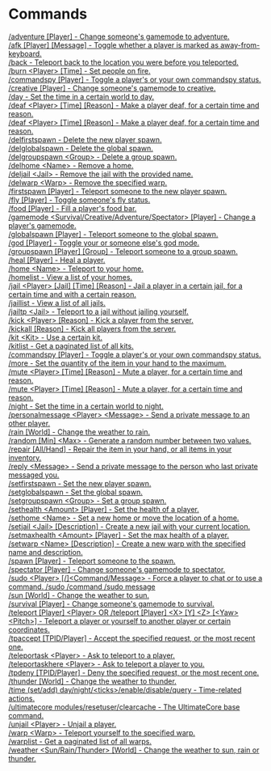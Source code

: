 Commands
====

[/adventure \[Player\] - Change someone's gamemode to adventure.](commands/adventure.md)<br>
[/afk \[Player\] \[Message\] - Toggle whether a player is marked as away-from-keyboard.](commands/afk.md)<br>
[/back - Teleport back to the location you were before you teleported.](commands/back.md)<br>
[/burn \<Player\> \[Time\] - Set people on fire.](commands/burn.md)<br>
[/commandspy \[Player\] - Toggle a player's or your own commandspy status.](commands/commandspy.md)<br>
[/creative \[Player\] - Change someone's gamemode to creative.](commands/creative.md)<br>
[/day - Set the time in a certain world to day.](commands/day.md)<br>
[/deaf \<Player\> \[Time\] \[Reason\] - Make a player deaf, for a certain time and reason.](commands/deaf.md)<br>
[/deaf \<Player\> \[Time\] \[Reason\] - Make a player deaf, for a certain time and reason.](commands/deaf.md)<br>
[/delfirstspawn - Delete the new player spawn.](commands/delfirstspawn.md)<br>
[/delglobalspawn - Delete the global spawn.](commands/delglobalspawn.md)<br>
[/delgroupspawn \<Group\> - Delete a group spawn.](commands/delgroupspawn.md)<br>
[/delhome \<Name\> - Remove a home.](commands/delhome.md)<br>
[/deljail \<Jail\> - Remove the jail with the provided name.](commands/deljail.md)<br>
[/delwarp \<Warp\> - Remove the specified warp.](commands/delwarp.md)<br>
[/firstspawn \[Player\] - Teleport someone to the new player spawn.](commands/firstspawn.md)<br>
[/fly \[Player\] - Toggle someone's fly status.](commands/fly.md)<br>
[/food \[Player\] - Fill a player's food bar.](commands/food.md)<br>
[/gamemode \<Survival/Creative/Adventure/Spectator\> \[Player\] - Change a player's gamemode.](commands/gamemode.md)<br>
[/globalspawn \[Player\] - Teleport someone to the global spawn.](commands/globalspawn.md)<br>
[/god \[Player\] - Toggle your or someone else's god mode.](commands/god.md)<br>
[/groupspawn \[Player\] \[Group\] - Teleport someone to a group spawn.](commands/groupspawn.md)<br>
[/heal \[Player\] - Heal a player.](commands/heal.md)<br>
[/home \<Name\> - Teleport to your home.](commands/home.md)<br>
[/homelist - View a list of your homes.](commands/homelist.md)<br>
[/jail \<Player\> \[Jail\] \[Time\] \[Reason\] - Jail a player in a certain jail, for a certain time and with a certain reason.](commands/jail.md)<br>
[/jaillist - View a list of all jails.](commands/jaillist.md)<br>
[/jailtp \<Jail\> - Teleport to a jail without jailing yourself.](commands/jailtp.md)<br>
[/kick \<Player\> \[Reason\] - Kick a player from the server.](commands/kick.md)<br>
[/kickall \[Reason\] - Kick all players from the server.](commands/kickall.md)<br>
[/kit \<Kit\> - Use a certain kit.](commands/kit.md)<br>
[/kitlist - Get a paginated list of all kits.](commands/kitlist.md)<br>
[/commandspy \[Player\] - Toggle a player's or your own commandspy status.](commands/messagespy.md)<br>
[/more - Set the quantity of the item in your hand to the maximum.](commands/more.md)<br>
[/mute \<Player\> \[Time\] \[Reason\] - Mute a player, for a certain time and reason.](commands/mute.md)<br>
[/mute \<Player\> \[Time\] \[Reason\] - Mute a player, for a certain time and reason.](commands/mute.md)<br>
[/night - Set the time in a certain world to night.](commands/night.md)<br>
[/personalmessage \<Player\> \<Message\> - Send a private message to an other player.](commands/personalmessage.md)<br>
[/rain \[World\] - Change the weather to rain.](commands/rain.md)<br>
[/random \[Min\] \<Max\> - Generate a random number between two values.](commands/random.md)<br>
[/repair \[All/Hand\] - Repair the item in your hand, or all items in your inventory.](commands/repair.md)<br>
[/reply \<Message\> - Send a private message to the person who last private messaged you.](commands/reply.md)<br>
[/setfirstspawn - Set the new player spawn.](commands/setfirstspawn.md)<br>
[/setglobalspawn - Set the global spawn.](commands/setglobalspawn.md)<br>
[/setgroupspawn \<Group\> - Set a group spawn.](commands/setgroupspawn.md)<br>
[/sethealth \<Amount\> \[Player\] - Set the health of a player.](commands/sethealth.md)<br>
[/sethome \<Name\> - Set a new home or move the location of a home.](commands/sethome.md)<br>
[/setjail \<Jail\> \[Description\] - Create a new jail with your current location.](commands/setjail.md)<br>
[/setmaxhealth \<Amount\> \[Player\] - Set the max health of a player.](commands/setmaxhealth.md)<br>
[/setwarp \<Name\> \[Description\] - Create a new warp with the specified name and description.](commands/setwarp.md)<br>
[/spawn \[Player\] - Teleport someone to the spawn.](commands/spawn.md)<br>
[/spectator \[Player\] - Change someone's gamemode to spectator.](commands/spectator.md)<br>
[/sudo \<Player\> \[/\]\<Command/Message\> - Force a player to chat or to use a command.
/sudo <Player> /command
/sudo <Player> message](commands/sudo.md)<br>
[/sun \[World\] - Change the weather to sun.](commands/sun.md)<br>
[/survival \[Player\] - Change someone's gamemode to survival.](commands/survival.md)<br>
[/teleport \[Player\] \<Player\> OR /teleport \[Player\] \<X\> \[Y\] \<Z\> \[\<Yaw\> \<Pitch\>\] - Teleport a player or yourself to another player or certain coordinates.](commands/teleport.md)<br>
[/tpaccept \[TPID/Player\] - Accept the specified request, or the most recent one.](commands/teleportaccept.md)<br>
[/teleportask \<Player\> - Ask to teleport to a player.](commands/teleportask.md)<br>
[/teleportaskhere \<Player\> - Ask to teleport a player to you.](commands/teleportaskhere.md)<br>
[/tpdeny \[TPID/Player\] - Deny the specified request, or the most recent one.](commands/teleportdeny.md)<br>
[/thunder \[World\] - Change the weather to thunder.](commands/thunder.md)<br>
[/time (set/add) day/night/\<ticks\>/enable/disable/query - Time-related actions.](commands/time.md)<br>
[/ultimatecore modules/resetuser/clearcache - The UltimateCore base command.](commands/ultimatecore.md)<br>
[/unjail \<Player\> - Unjail a player.](commands/unjail.md)<br>
[/warp \<Warp\> - Teleport yourself to the specified warp.](commands/warp.md)<br>
[/warplist - Get a paginated list of all warps.](commands/warplist.md)<br>
[/weather \<Sun/Rain/Thunder\> \[World\] - Change the weather to sun, rain or thunder.](commands/weather.md)<br>
